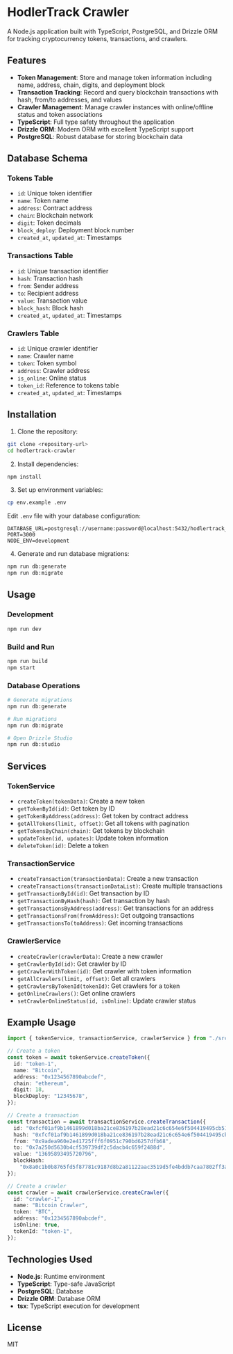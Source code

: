 # HodlerTrack Crawler

A Node.js application built with TypeScript, PostgreSQL, and Drizzle ORM for tracking cryptocurrency tokens, transactions, and crawlers.

## Features

- **Token Management**: Store and manage token information including name, address, chain, digits, and deployment block
- **Transaction Tracking**: Record and query blockchain transactions with hash, from/to addresses, and values
- **Crawler Management**: Manage crawler instances with online/offline status and token associations
- **TypeScript**: Full type safety throughout the application
- **Drizzle ORM**: Modern ORM with excellent TypeScript support
- **PostgreSQL**: Robust database for storing blockchain data

## Database Schema

### Tokens Table

- `id`: Unique token identifier
- `name`: Token name
- `address`: Contract address
- `chain`: Blockchain network
- `digit`: Token decimals
- `block_deploy`: Deployment block number
- `created_at`, `updated_at`: Timestamps

### Transactions Table

- `id`: Unique transaction identifier
- `hash`: Transaction hash
- `from`: Sender address
- `to`: Recipient address
- `value`: Transaction value
- `block_hash`: Block hash
- `created_at`, `updated_at`: Timestamps

### Crawlers Table

- `id`: Unique crawler identifier
- `name`: Crawler name
- `token`: Token symbol
- `address`: Crawler address
- `is_online`: Online status
- `token_id`: Reference to tokens table
- `created_at`, `updated_at`: Timestamps

## Installation

1. Clone the repository:

```bash
git clone <repository-url>
cd hodlertrack-crawler
```

2. Install dependencies:

```bash
npm install
```

3. Set up environment variables:

```bash
cp env.example .env
```

Edit `.env` file with your database configuration:

```env
DATABASE_URL=postgresql://username:password@localhost:5432/hodlertrack_db
PORT=3000
NODE_ENV=development
```

4. Generate and run database migrations:

```bash
npm run db:generate
npm run db:migrate
```

## Usage

### Development

```bash
npm run dev
```

### Build and Run

```bash
npm run build
npm start
```

### Database Operations

```bash
# Generate migrations
npm run db:generate

# Run migrations
npm run db:migrate

# Open Drizzle Studio
npm run db:studio
```

## Services

### TokenService

- `createToken(tokenData)`: Create a new token
- `getTokenById(id)`: Get token by ID
- `getTokenByAddress(address)`: Get token by contract address
- `getAllTokens(limit, offset)`: Get all tokens with pagination
- `getTokensByChain(chain)`: Get tokens by blockchain
- `updateToken(id, updates)`: Update token information
- `deleteToken(id)`: Delete a token

### TransactionService

- `createTransaction(transactionData)`: Create a new transaction
- `createTransactions(transactionDataList)`: Create multiple transactions
- `getTransactionById(id)`: Get transaction by ID
- `getTransactionByHash(hash)`: Get transaction by hash
- `getTransactionsByAddress(address)`: Get transactions for an address
- `getTransactionsFrom(fromAddress)`: Get outgoing transactions
- `getTransactionsTo(toAddress)`: Get incoming transactions

### CrawlerService

- `createCrawler(crawlerData)`: Create a new crawler
- `getCrawlerById(id)`: Get crawler by ID
- `getCrawlerWithToken(id)`: Get crawler with token information
- `getAllCrawlers(limit, offset)`: Get all crawlers
- `getCrawlersByTokenId(tokenId)`: Get crawlers for a token
- `getOnlineCrawlers()`: Get online crawlers
- `setCrawlerOnlineStatus(id, isOnline)`: Update crawler status

## Example Usage

```typescript
import { tokenService, transactionService, crawlerService } from "./src";

// Create a token
const token = await tokenService.createToken({
  id: "token-1",
  name: "Bitcoin",
  address: "0x1234567890abcdef",
  chain: "ethereum",
  digit: 18,
  blockDeploy: "12345678",
});

// Create a transaction
const transaction = await transactionService.createTransaction({
  id: "0xfcf01af9b1461899d018ba21ce836197b28ead21c6c654e6f504419495cb5122",
  hash: "0xfcf01af9b1461899d018ba21ce836197b28ead21c6c654e6f504419495cb5122",
  from: "0x9adea960e2e41725fff6f0951c790bd6257dfb68",
  to: "0x7a250d5630b4cf539739df2c5dacb4c659f2488d",
  value: "13695893495720796",
  blockHash:
    "0x8a0c1b0b8765fd5f87781c9187d8b2a81122aac3519d5fe4bddb7caa7802ff3a",
});

// Create a crawler
const crawler = await crawlerService.createCrawler({
  id: "crawler-1",
  name: "Bitcoin Crawler",
  token: "BTC",
  address: "0x1234567890abcdef",
  isOnline: true,
  tokenId: "token-1",
});
```

## Technologies Used

- **Node.js**: Runtime environment
- **TypeScript**: Type-safe JavaScript
- **PostgreSQL**: Database
- **Drizzle ORM**: Database ORM
- **tsx**: TypeScript execution for development

## License

MIT
